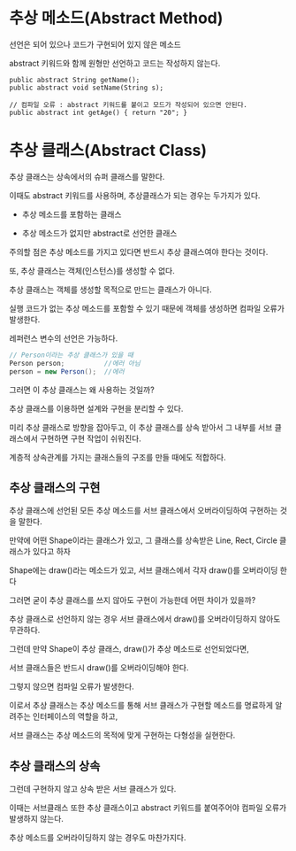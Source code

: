 # 추상 메소드(Abstract Method)

선언은 되어 있으나 코드가 구현되어 있지 않은 메소드

abstract 키워드와 함께 원형만 선언하고 코드는 작성하지 않는다.

~~~
public abstract String getName();
public abstract void setName(String s);

// 컴파일 오류 : abstract 키워드를 붙이고 모드가 작성되어 있으면 안된다.
public abstract int getAge() { return "20"; } 
~~~

# 추상 클래스(Abstract Class)

추상 클래스는 상속에서의 슈퍼 클래스를 말한다. 

이때도 abstract 키워드를 사용하며, 추상클래스가 되는 경우는 두가지가 있다.

- 추상 메소드를 포함하는 클래스

- 추상 메소드가 없지만 abstract로 선언한 클래스

주의할 점은 추상 메소드를 가지고 있다면 반드시 추상 클래스여야 한다는 것이다.

또, 추상 클래스는 객체(인스턴스)를 생성할 수 없다.

추상 클래스는 객체를 생성할 목적으로 만드는 클래스가 아니다.

실행 코드가 없는 추상 메소드를 포함할 수 있기 때문에 객체를 생성하면 컴파일 오류가 발생한다.

레퍼런스 변수의 선언은 가능하다.

```java
// Person이라는 추상 클래스가 있을 때
Person person;          //에러 아님
person = new Person();  //에러
```

그러면 이 추상 클래스는 왜 사용하는 것일까?

추상 클래스를 이용하면 설계와 구현을 분리할 수 있다. 

미리 추상 클래스로 방향을 잡아두고, 이 추상 클래스를 상속 받아서 그 내부를 서브 클래스에서 구현하면 구현 작업이 쉬워진다.

계층적 상속관계를 가지는 클래스들의 구조를 만들 때에도 적합하다.

## 추상 클래스의 구현

추상 클래스에 선언된 모든 추상 메소드를 서브 클래스에서 오버라이딩하여 구현하는 것을 말한다.

만약에 어떤 Shape이라는 클래스가 있고, 그 클래스를 상속받은 Line, Rect, Circle 클래스가 있다고 하자

Shape에는 draw()라는 메소드가 있고, 서브 클래스에서 각자 draw()를 오버라이딩 한다

그러면 굳이 추상 클래스를 쓰지 않아도 구현이 가능한데 어떤 차이가 있을까?

추상 클래스로 선언하지 않는 경우 서브 클래스에서 draw()를 오버라이딩하지 않아도 무관하다.

그런데 만약 Shape이 추상 클래스, draw()가 추상 메소드로 선언되었다면,

서브 클래스들은 반드시 draw()를 오버라이딩해야 한다.

그렇지 않으면 컴파일 오류가 발생한다.

이로서 추상 클래스는 추상 메소드를 통해 서브 클래스가 구현할 메소드를 명료하게 알려주는 인터페이스의 역할을 하고, 

서브 클래스는 추상 메소드의 목적에 맞게 구현하는 다형성을 실현한다.

## 추상 클래스의 상속

그런데 구현하지 않고 상속 받은 서브 클래스가 있다.

이때는 서브클래스 또한 추상 클래스이고 abstract 키워드를 붙여주어야 컴파일 오류가 발생하지 않는다.

추상 메소드를 오버라이딩하지 않는 경우도 마찬가지다.